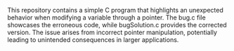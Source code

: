 This repository contains a simple C program that highlights an unexpected behavior when modifying a variable through a pointer. The bug.c file showcases the erroneous code, while bugSolution.c provides the corrected version. The issue arises from incorrect pointer manipulation, potentially leading to unintended consequences in larger applications.